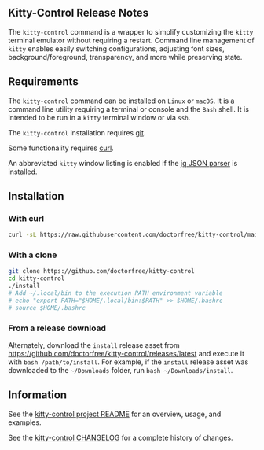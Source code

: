## Kitty-Control Release Notes

The `kitty-control` command is a wrapper to simplify customizing the `kitty` terminal emulator without requiring a restart. Command line management of `kitty` enables easily switching configurations, adjusting font sizes, background/foreground, transparency, and more while preserving state.

## Requirements

The `kitty-control` command can be installed on `Linux` or `macOS`. It is a command line utility requiring a terminal or console and the `Bash` shell. It is intended to be run in a `kitty` terminal window or via `ssh`.

The `kitty-control` installation requires [git](https://github.com/git-guides/install-git).

Some functionality requires [curl](https://curl.se).

An abbreviated `kitty` window listing is enabled if the [jq JSON parser](https://jqlang.github.io/jq) is installed.

## Installation

### With curl

```bash
curl -sL https://raw.githubusercontent.com/doctorfree/kitty-control/main/install | sh /dev/stdin
```

### With a clone

```bash
git clone https://github.com/doctorfree/kitty-control
cd kitty-control
./install
# Add ~/.local/bin to the execution PATH environment variable
# echo "export PATH="$HOME/.local/bin:$PATH" >> $HOME/.bashrc
# source $HOME/.bashrc
```

### From a release download

Alternately, download the `install` release asset from
https://github.com/doctorfree/kitty-control/releases/latest
and execute it with `bash /path/to/install`. For example,
if the `install` release asset was downloaded to the `~/Downloads`
folder, run `bash ~/Downloads/install`.

## Information

See the [kitty-control project README](https://github.com/doctorfree/kitty-control#readme) for an overview, usage, and examples.

See the [kitty-control CHANGELOG](https://github.com/doctorfree/kitty-control/blob/main/CHANGELOG.md) for a complete history of changes.
